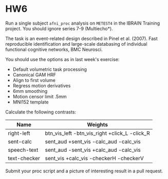 # HW6

Run a single subject `afni_proc` analysis on `METEST4` in the IBRAIN Training project. You should ignore series 7-9 (Multiecho*).

The task is an event-related design described in Pinel et al. (2007). Fast reproducible identification and large-scale databasing of individual functional cognitive networks, BMC Neurosci.

You should use the options as in last week's exercise:

- Default volumetric task processing
- Canonical GAM HRF
- Align to first volume
- Regress motion derivatives
- 6mm smoothing
- Motion censor limit .5mm
- MNI152 template


Calculate the following contrasts:

|Name| Weights|
-----|--------|
right-left| btn\_vis\_left -btn\_vis\_right +click\_L -click\_R|
sent-calc| sent\_aud +sent\_vis -calc\_aud -calc\_vis|
speech-text| sent\_aud -sent\_vis +calc\_aud -calc\_vis|
text-checker| sent\_vis +calc\_vis -checkerH -checkerV


Submit your proc script and a picture of interesting result in a pull request.
